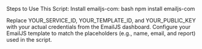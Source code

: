 Steps to Use This Script:
Install emailjs-com:
bash
npm install emailjs-com


Replace YOUR_SERVICE_ID, YOUR_TEMPLATE_ID, and YOUR_PUBLIC_KEY with your actual credentials from the EmailJS dashboard.
Configure your EmailJS template to match the placeholders (e.g., name, email, and report) used in the script.